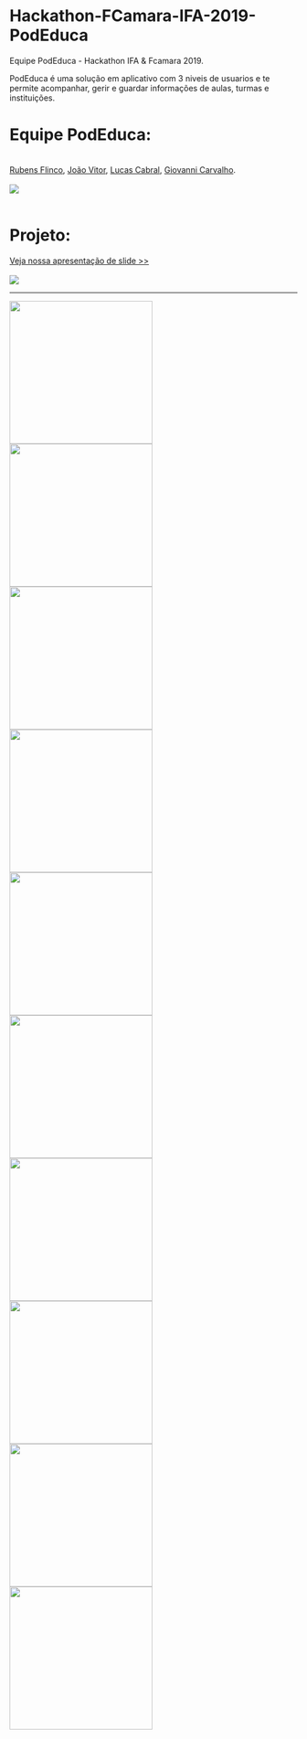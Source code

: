 # Hackathon-FCamara-IFA-2019-PodEduca
Equipe PodEduca - Hackathon IFA & Fcamara 2019.

PodEduca é uma solução em aplicativo com 3 niveis de usuarios e te permite acompanhar, gerir e guardar informações de aulas, turmas e instituições.

# Equipe PodEduca:
<br/>
<a href="https://github.com/JotinhaBR">Rubens Flinco</a>, <a href="https://github.com/joaovifonseca">João Vitor</a>, <a href="https://github.com/Luukitas">Lucas Cabral</a>, <a href="https://github.com/giocarvalho07">Giovanni Carvalho</a>.

<br/>
<br/>
<img src="https://i.imgur.com/ISxj7HW.jpg">
<br/>
<br/>



# Projeto:
<a href="https://docs.google.com/presentation/d/1OU6IxLznXCe-s9VPVBo7QnRGVE_A6nhTw1AaeLdtdKo/edit?usp=sharing">Veja nossa apresentação de slide >></a>
<br/><br/>
<img src="https://i.imgur.com/6DCZWV3.png">
<br>
<hr>
<img src="https://i.imgur.com/dGMsyT2.png" align="left" width="250px">
<img src="https://i.imgur.com/upoUv0c.png" align="left" width="250px">
<img src="https://i.imgur.com/CofkSoN.png" align="left" width="250px">
<img src="https://i.imgur.com/n5aSZWc.png" align="left" width="250px">
<img src="https://i.imgur.com/KnkP3Af.png" align="left" width="250px">
<img src="https://i.imgur.com/PNgNnfK.png" align="left" width="250px">
<img src="https://i.imgur.com/gDxsFzr.png" align="left" width="250px">
<img src="https://i.imgur.com/365pkZw.png" align="left" width="250px">
<img src="https://i.imgur.com/6WsFTkN.png" align="left" width="250px">
<img src="https://i.imgur.com/sE1CZpJ.png" align="left" width="250px">
